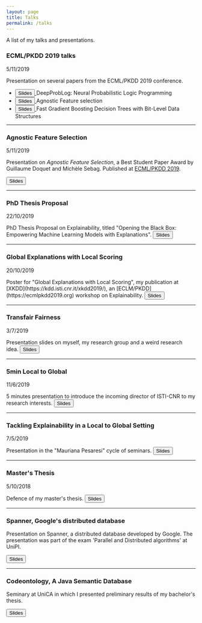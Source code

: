 ```yaml
---
layout: page
title: Talks
permalink: /talks
---
```


A list of my talks and presentations.


### ECML/PKDD 2019 talks
<p class='date'>5/11/2019</p>

Presentation on several papers from the ECML/PKDD 2019 conference.

- <a class='slides' href='https://docs.google.com/presentation/d/11D0b5lZh-0l6OnsDZ1-KTr4x_PkzoNGAjmBAjpblppg/edit?usp=sharing'>
	<button class="ui button slides">
	  Slides
	</button>
	</a>
	DeepProbLog: Neural Probabilistic Logic Programming
- <a class='slides' href='https://docs.google.com/presentation/d/1eARAdrzr9ymT5JQ6kdmrXjqmGWZVe2hSfxFKyE_yoJw/edit?usp=sharing'>
	<button class="ui button slides">
	  Slides
	</button>
	</a>
	Agnostic Feature selection
- <a class='slides' href='https://docs.google.com/presentation/d/15ggVR0J3p7n5hd0PO-SfZT0X7MoZyh-fvHpCoc1ExDM/edit?usp=sharing'>
	<button class="ui button slides">
	  Slides
	</button>
	</a>
	Fast Gradient Boosting Decision Trees with Bit-Level Data Structures

* * *

### Agnostic Feature Selection
<p class='date'>5/11/2019</p>

Presentation on _Agnostic Feature Selection_, a Best Student Paper Award by Guillaume Doquet and Michèle Sebag. Published at [ECML/PKDD 2019](https://ecmlpkdd2019.org).

<a class='slides' href='https://docs.google.com/presentation/d/1eARAdrzr9ymT5JQ6kdmrXjqmGWZVe2hSfxFKyE_yoJw/edit?usp=sharing'>
	<button class="ui button slides">
	  Slides
	</button>
</a>

---
### PhD Thesis Proposal
<p class='date'>22/10/2019</p>
PhD Thesis Proposal on Explainability, titled "Opening the Black Box: Empowering Machine Learning Models with Explanations".

<a class='slides' href='https://docs.google.com/presentation/d/1PuZkmpWWNnCdJgjJ82-niZ08xXeMIRPKpxTm8YuuVL0/edit?usp=sharing'>
	<button class="ui button slides">
	  Slides
	</button>
</a>

---
### Global Explanations with Local Scoring
<p class='date'>20/10/2019</p>
Poster for "Global Explanations with Local Scoring", my publication at [XKDD](https://kdd.isti.cnr.it/xkdd2019/), an [ECLM/PKDD](https://ecmlpkdd2019.org) workshop on Explainability.

<a class='slides' href='https://drive.google.com/file/d/1YlYNMG0eUmWR3loFOOX3OQ4PMct0gdyr/view?usp=sharing'>
	<button class="ui button slides">
	  Slides
	</button>
</a>

---
### Transfair Fairness
<p class='date'>3/7/2019</p>
Presentation slides on myself, my research group and a weird research idea.

<a class='slides' href='https://docs.google.com/presentation/d/1Zb0rtexSW-KImX6sHAxCHPcTjfrFgXF31B0CGWx7fvI/edit?usp=sharing'>
	<button class="ui button slides">
	  Slides
	</button>
</a>

---
### 5min Local to Global
<p class='date'>11/6/2019</p>
5 minutes presentation to introduce the incoming director of ISTI-CNR to my research interests.

<a class='slides' href='https://docs.google.com/presentation/d/11fH0gkCEWPvSgsyaVaibMlsC0sftlD89TitaZQvtUMg/edit?usp=sharing'>
	<button class="ui button slides">
	  Slides
	</button>
</a>

---
### Tackling Explainability in a Local to Global Setting
<p class='date'>7/5/2019</p>
Presentation in the "Mauriana Pesaresi" cycle of seminars.

<a class='slides' href='https://docs.google.com/presentation/d/1rd9BKbEVtdYfJm-TWdOpipRre61tqbcucCN73cOmrUM/edit?usp=sharing'>
	<button class="ui button slides">
	  Slides
	</button>
</a>

---
### Master's Thesis
<p class='date'>5/10/2018</p>
Defence of my master's thesis.

<a class='slides' href='https://docs.google.com/presentation/d/1X8dr-IOOfAGBDoaHTuZgc3PokiA3vpZdhFIXb1uURGE/edit?usp=sharing'>
	<button class="ui button slides">
	  Slides
	</button>
</a>

---
### Spanner, Google's distributed database
Presentation on Spanner, a distributed database developed by Google. The presentation was part of the exam 'Parallel and Distributed algorithms' at UniPI.

<a class='slides' href='https://docs.google.com/presentation/d/1qwoQ3Qc2LfdQsL7-aa85oP-bZUiKOSp3no4su24Fas8/edit?usp=sharing'>
	<button class="ui button slides">
	  Slides
	</button>
</a>

---
### Codeontology, A Java Semantic Database
Seminary at UniCA in which I presented preliminary results of my bachelor's thesis.

<a class='slides' href='https://docs.google.com/presentation/d/1b4LixKSVCRfjRgoz72OqROIUG4hiBElqu9MQ_K0W8QU/edit?usp=sharing'>
	<button class="ui button slides">
	  Slides
	</button>
</a>